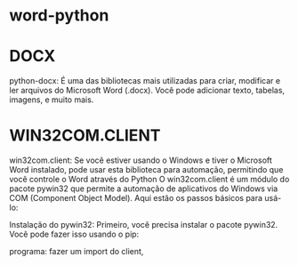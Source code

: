 # word-python

# DOCX

python-docx: É uma das bibliotecas mais utilizadas para criar, modificar e ler arquivos do Microsoft Word (.docx). Você pode adicionar texto, tabelas, imagens, e muito mais.

# WIN32COM.CLIENT

win32com.client: Se você estiver usando o Windows e tiver o Microsoft Word instalado, pode usar esta biblioteca para automação, permitindo que você controle o Word através do Python
O win32com.client é um módulo do pacote pywin32 que permite a automação de aplicativos do Windows via COM (Component Object Model). Aqui estão os passos básicos para usá-lo:

Instalação do pywin32: Primeiro, você precisa instalar o pacote pywin32. Você pode fazer isso usando o pip:

programa: 
fazer um import do client, 
